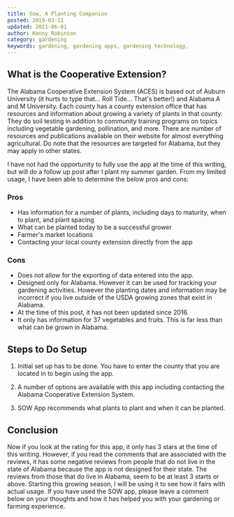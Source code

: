```yaml
---
title: Sow, A Planting Companion
posted: 2019-03-11
updated: 2021-06-01
author: Kenny Robinson
category: gardening
keywords: gardening, gardening apps, gardening technology,
---
```


## What is the Cooperative Extension?

The Alabama Cooperative Extension System (ACES) is based out of Auburn University (it hurts to type that... Roll Tide... That's better!)
and Alabama A and M University. Each county has a county extension office that has resources and information about growing a variety
of plants in that county. They do soil testing in addition to community training programs on topics including vegetable gardening,
pollination, and more. There are number of resources and publications available on their website for almost everything agricultural.
Do note that the resources are targeted for Alabama, but they may apply in other states.

I have not had the opportunity to fully use the app at the time of this writing, but will do a follow up post after I plant my summer
garden. From my limited usage, I have been able to determine the below pros and cons:

### Pros

* Has information for a number of plants, including days to maturity, when to plant, and plant spacing
* What can be planted today to be a successful grower
* Farmer's market locations
* Contacting your local county extension directly from the app

### Cons

* Does not allow for the exporting of data entered into the app.
* Designed only for Alabama. However it can be used for tracking your gardening activities. However the planting
dates and information may be incorrect if you live outside of the USDA growing zones that exist in Alabama.
* At the time of this post, it has not been updated since 2016.
* It only has information for 37 vegetables and fruits. This is far less than what can be grown in Alabama.

## Steps to Do Setup

1) Initial set up has to be done. You have to enter the county that you are located in to begin using the app.

2) A number of options are available with this app including contacting the Alabama Cooperative Extension System.

3) SOW App recommends what plants to plant and when it can be planted.

## Conclusion

Now if you look at the rating for this app, it only has 3 stars at the time of this writing. However, if you read the comments
that are associated with the reviews, it has some negative reviews from people that do not live in the state of Alabama because
the app is not designed for their state. The reviews from those that do live in Alabama, seem to be at least 3 starts or above.
Starting this growing season, I will be using it to see how it fairs with actual usage. If you have used the SOW app, please
leave a comment below on your thoughts and how it has helped you with your gardening or farming experience.

